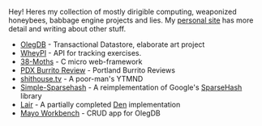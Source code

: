 Hey! Heres my collection of mostly dirigible computing, weaponized honeybees, babbage engine projects
and lies. My [personal site](https://q.pfiffer.org/) has more detail and writing
about other stuff.

* [OlegDB](https://olegdb.org/) - Transactional Datastore, elaborate art project
* [WheyPI](https://wheypi.shithouse.tv/) - API for tracking exercises.
* [38-Moths](https://github.com/qpfiffer/38-Moths) - C micro web-framework
* [PDX Burrito Review](https://burrito.shithouse.tv/) - Portland Burrito Reviews
* [shithouse.tv](https://shithouse.tv/) - A poor-man's YTMND
* [Simple-Sparsehash](https://github.com/qpfiffer/Simple-Sparsehash) - A reimplementation of Google's [SparseHash](https://github.com/sparsehash/sparsehash) library
* [Lair](https://github.com/qpfiffer/lair) - A partially completed [Den](https://github.com/MuteLang/DenLang) implementation
* [Mayo Workbench](https://github.com/infoforcefeed/mayo-workbench) - CRUD app for OlegDB
